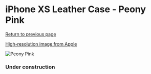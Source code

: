 # iPhone XS Leather Case - Peony Pink

[Return to previous page](/iphone_x)

[High-resolution image from Apple](https://store.storeimages.cdn-apple.com/8756/as-images.apple.com/is/MTEU2?wid=4500&hei=4500&fmt=png)

<div style="width: 384px"><img src="/everypreview/MTEU2.png" alt="Peony Pink"></div>

### Under construction
